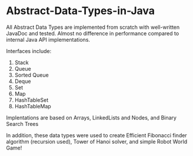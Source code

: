 # Abstract-Data-Types-in-Java

All Abstract Data Types are implemented from scratch with well-written JavaDoc and tested. Almost no difference in performance compared to internal Java API implementations.

Interfaces include:
1) Stack
2) Queue
3) Sorted Queue
4) Deque
5) Set
6) Map
7) HashTableSet
8) HashTableMap

Implentations are based on Arrays, LinkedLists and Nodes, and Binary Search Trees


In addition, these data types were used to create Efficient Fibonacci finder algorithm (recursion used), Tower of Hanoi solver, and simple Robot World Game!
